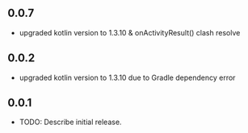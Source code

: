 ## 0.0.7

* upgraded kotlin version to 1.3.10 & onActivityResult() clash resolve

## 0.0.2

* upgraded kotlin version to 1.3.10 due to Gradle dependency error

## 0.0.1

* TODO: Describe initial release.
